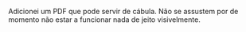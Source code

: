 Adicionei um PDF que pode servir de cábula.
Não se assustem por de momento não estar a funcionar nada de jeito visivelmente.
